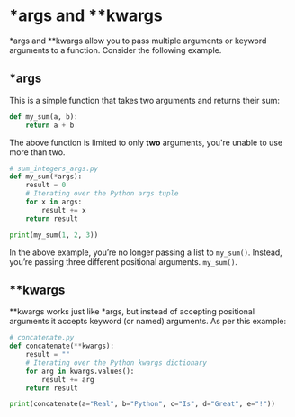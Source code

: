 # \*args and \*\*kwargs

\*args and \*\*kwargs allow you to pass multiple arguments or keyword arguments to a function. Consider the following example.

## \*args

This is a simple function that takes two arguments and returns their sum:

```python
def my_sum(a, b):
    return a + b
```

The above function is limited to only **two** arguments, you're unable to use more than two.

```python
# sum_integers_args.py
def my_sum(*args):
    result = 0
    # Iterating over the Python args tuple
    for x in args:
        result += x
    return result

print(my_sum(1, 2, 3))
```

In the above example, you’re no longer passing a list to `my_sum()`. Instead, you’re passing three different positional arguments. `my_sum()`.

## \*\*kwargs

\**kwargs works just like *args, but instead of accepting positional arguments it accepts keyword (or named) arguments. As per this example:

```python
# concatenate.py
def concatenate(**kwargs):
    result = ""
    # Iterating over the Python kwargs dictionary
    for arg in kwargs.values():
        result += arg
    return result

print(concatenate(a="Real", b="Python", c="Is", d="Great", e="!"))
```
